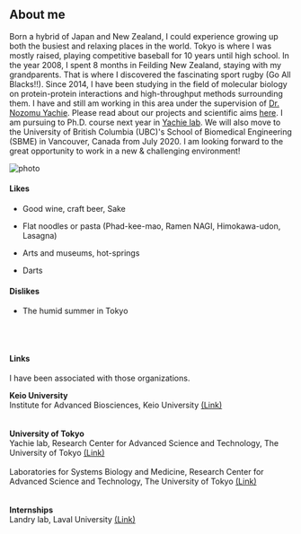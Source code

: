 ## About me

Born a hybrid of Japan and New Zealand, I could experience growing up both the busiest and relaxing places in the world. Tokyo is where I was mostly raised, playing competitive baseball for 10 years until high school. In the year 2008, I spent 8 months in Feilding New Zealand, staying with my grandparents. That is where I discovered the fascinating sport rugby (Go All Blacks!!).
Since 2014, I have been studying in the field of molecular biology on protein-protein interactions and high-throughput methods surrounding them. I have and still am working in this area under the supervision of [Dr. Nozomu Yachie](http://yachie-lab.org/index.php?nozomuyachie). Please read about our projects and scientific aims [here](http://yachie-lab.org/index.php?research). I am pursuing to Ph.D. course next year in [Yachie lab](http://yachie-lab.org/index.php?top). We will also move to the University of British Columbia (UBC)'s School of Biomedical Engineering (SBME) in Vancouver, Canada from July 2020. I am looking forward to the great opportunity to work in a new & challenging environment!
  

![photo](https://danyamamotoevans.github.io/materials/IMG_7743.png)

#### Likes
* Good wine, craft beer, Sake
* Flat noodles or pasta (Phad-kee-mao, Ramen NAGI, Himokawa-udon, Lasagna)

* Arts and museums, hot-springs
* Darts

#### Dislikes
* The humid summer in Tokyo 


<br><br>











#### Links
I have been associated with those organizations. <br>

**Keio University** <br>
Institute for Advanced Biosciences, Keio University [(Link)](http://www.iab.keio.ac.jp/en/index.html)<br>
<br><br>
**University of Tokyo**<br>
Yachie lab, Research Center for Advanced Science and Technology, The University of Tokyo [(Link)](http://yachie-lab.org)<br>
<br>
Laboratories for Systems Biology and Medicine, Research Center for Advanced Science and Technology, The University of Tokyo [(Link)](http://www.lsbm.org)<br>
<br><br>
**Internships** <br>
Landry lab, Laval University [(Link)](https://landrylab.ibis.ulaval.ca)<br>
